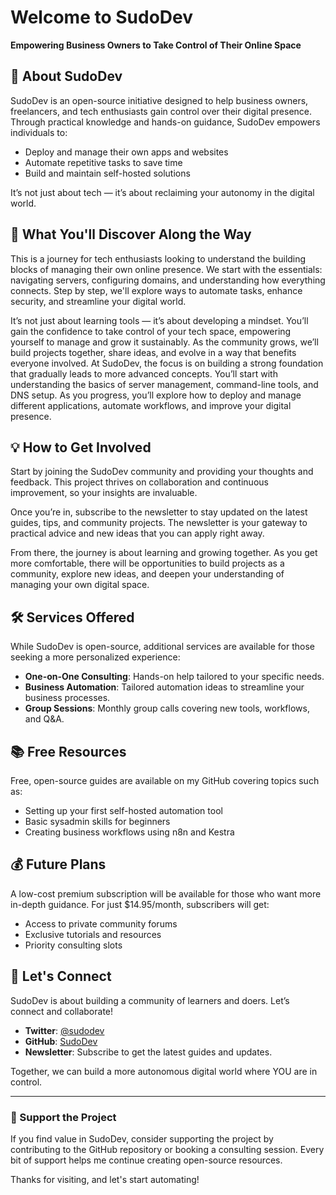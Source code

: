 # Welcome to SudoDev

**Empowering Business Owners to Take Control of Their Online Space**

## 👋 About SudoDev

SudoDev is an open-source initiative designed to help business owners, freelancers, and tech enthusiasts gain control over their digital presence. Through practical knowledge and hands-on guidance, SudoDev empowers individuals to:

- Deploy and manage their own apps and websites
- Automate repetitive tasks to save time
- Build and maintain self-hosted solutions

It’s not just about tech — it’s about reclaiming your autonomy in the digital world.

## 🔧 What You'll Discover Along the Way

This is a journey for tech enthusiasts looking to understand the building blocks of managing their own online presence. We start with the essentials: navigating servers, configuring domains, and understanding how everything connects. Step by step, we'll explore ways to automate tasks, enhance security, and streamline your digital world.

It’s not just about learning tools — it’s about developing a mindset. You’ll gain the confidence to take control of your tech space, empowering yourself to manage and grow it sustainably. As the community grows, we’ll build projects together, share ideas, and evolve in a way that benefits everyone involved.
At SudoDev, the focus is on building a strong foundation that gradually leads to more advanced concepts. You’ll start with understanding the basics of server management, command-line tools, and DNS setup. As you progress, you’ll explore how to deploy and manage different applications, automate workflows, and improve your digital presence.

## 💡 How to Get Involved

Start by joining the SudoDev community and providing your thoughts and feedback. This project thrives on collaboration and continuous improvement, so your insights are invaluable.

Once you’re in, subscribe to the newsletter to stay updated on the latest guides, tips, and community projects. The newsletter is your gateway to practical advice and new ideas that you can apply right away.

From there, the journey is about learning and growing together. As you get more comfortable, there will be opportunities to build projects as a community, explore new ideas, and deepen your understanding of managing your own digital space.

## 🛠️ Services Offered

While SudoDev is open-source, additional services are available for those seeking a more personalized experience:

- **One-on-One Consulting**: Hands-on help tailored to your specific needs.
- **Business Automation**: Tailored automation ideas to streamline your business processes.
- **Group Sessions**: Monthly group calls covering new tools, workflows, and Q&A.

## 📚 Free Resources

Free, open-source guides are available on my GitHub covering topics such as:

- Setting up your first self-hosted automation tool
- Basic sysadmin skills for beginners
- Creating business workflows using n8n and Kestra

## 💰 Future Plans

A low-cost premium subscription will be available for those who want more in-depth guidance. For just \$14.95/month, subscribers will get:

- Access to private community forums
- Exclusive tutorials and resources
- Priority consulting slots

## 🧩 Let's Connect

SudoDev is about building a community of learners and doers. Let’s connect and collaborate!

- **Twitter**: [@sudodev](https://twitter.com/sudodev)
- **GitHub**: [SudoDev](https://github.com/sudodev)
- **Newsletter**: Subscribe to get the latest guides and updates.

Together, we can build a more autonomous digital world where YOU are in control.

---

### 🤝 Support the Project

If you find value in SudoDev, consider supporting the project by contributing to the GitHub repository or booking a consulting session. Every bit of support helps me continue creating open-source resources.

Thanks for visiting, and let's start automating!


